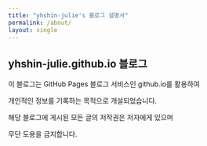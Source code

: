 ```yaml
---
title: "yhshin-julie's 블로그 설명서"
permalink: /about/
layout: single
---
```


## yhshin-julie.github.io 블로그

이 블로그는 GitHub Pages 블로그 서비스인 github.io를 활용하여   

개인적인 정보를 기록하는 목적으로 개설되었습니다.    

해당 블로그에 게시된 모든 글의 저작권은 저자에게 있으며   

무단 도용을 금지합니다.   
